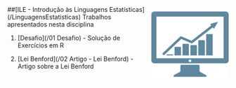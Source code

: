 <img src="/zImagens/statistic.png" align="right" width="35%" height="35%"/>
##[ILE - Introdução às Linguagens Estatísticas](/LinguagensEstatisticas)
Trabalhos apresentados nesta disciplina

1. [Desafio](/01 Desafio) - Solução de Exercícios em R

2. [Lei Benford](/02 Artigo - Lei Benford) - Artigo sobre a Lei Benford
